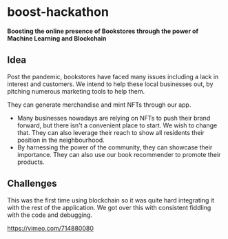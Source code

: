 # boost-hackathon
**Boosting the online presence of Bookstores through the power of Machine Learning and Blockchain**

## Idea
Post the pandemic, bookstores have faced many issues including a lack in interest and customers. We intend to help these local businesses out, by pitching numerous marketing tools to help them.

They can generate merchandise and mint NFTs through our app.
- Many businesses nowadays are relying on NFTs to push their brand forward, but there isn't a convenient place to start. We wish to change that. 
They can also leverage their reach to show all residents their position in the neighbourhood.
- By harnessing the power of the community, they can showcase their importance.
They can also use our book recommender to promote their products.

## Challenges
This was the first time using blockchain so it was quite hard integrating it with the rest of the application. We got over this with consistent fiddling with the code and debugging.

https://vimeo.com/714880080

